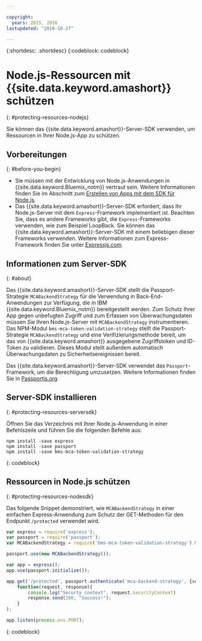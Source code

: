 ```yaml
---

copyright:
  years: 2015, 2016
lastupdated: "2016-10-27"

---
```


{:shortdesc: .shortdesc} 
{:codeblock:.codeblock}

# Node.js-Ressourcen mit {{site.data.keyword.amashort}} schützen
{: #protecting-resources-nodejs}


Sie können das {{site.data.keyword.amashort}}-Server-SDK verwenden, um Ressourcen in Ihrer Node.js-App zu schützen.

## Vorbereitungen
{: #before-you-begin}

* Sie müssen mit der Entwicklung von Node.js-Anwendungen in {{site.data.keyword.Bluemix_notm}} vertraut sein. Weitere Informationen finden Sie im Abschnitt zum [Erstellen von Apps mit dem SDK für Node.js](https://console.{DomainName}/docs/runtimes/nodejs/index.html#nodejs_runtime).
* Das {{site.data.keyword.amashort}}-Server-SDK erfordert, dass Ihr Node.js-Server mit dem `Express`-Framework implementiert ist. Beachten Sie, dass es andere Frameworks gibt, die `Express`-Frameworks verwenden, wie zum Beispiel LoopBack. Sie können das {{site.data.keyword.amashort}}-Server-SDK mit einem beliebigen dieser Frameworks verwenden. Weitere Informationen zum Express-Framework finden Sie unter [Expressjs.com](http://expressjs.com/).

## Informationen zum Server-SDK
{: #about}

Das {{site.data.keyword.amashort}}-Server-SDK stellt die Passport-Strategie `MCABackendStrategy` für die Verwendung in Back-End-Anwendungen zur Verfügung, die in IBM {{site.data.keyword.Bluemix_notm}} bereitgestellt werden. Zum Schutz Ihrer App gegen unbefugten Zugriff und zum Erfassen von Überwachungsdaten müssen Sie Ihren Node.js-Server mit `MCABackendStrategy` instrumentieren. Das NPM-Modul `bms-mca-token-validation-strategy` stellt die Passport-Strategie `MCABackendStrategy` und eine Verifizierungsmethode bereit, um das von {{site.data.keyword.amashort}} ausgegebene Zugriffstoken und ID-Token zu validieren. Dieses Modul stellt außerdem automatisch Überwachungsdaten zu Sicherheitsereignissen bereit.

Das {{site.data.keyword.amashort}}-Server-SDK verwendet das `Passport`-Framework, um die Berechtigung umzusetzen.  Weitere Informationen finden Sie in [Passportjs.org](http://passportjs.org/).

## Server-SDK installieren
{: #protecting-resources-serversdk}

Öffnen Sie das Verzeichnis mit Ihrer Node.js-Anwendung in einer Befehlszeile und führen Sie die folgenden Befehle aus:

```
npm install -save express
npm install -save passport
npm install -save bms-mca-token-validation-strategy
```
{: codeblock}

## Ressourcen in Node.js schützen
{: #protecting-resources-nodesdk}

Das folgende Snippet demonstriert, wie `MCABackendStrategy` in einer einfachen Express-Anwendung zum Schutz der GET-Methoden für den Endpunkt `/protected` verwendet wird.

```JavaScript
var express = require('express');
var passport = require('passport');
var MCABackendStrategy = require('bms-mca-token-validation-strategy').MCABackendStrategy;

passport.use(new MCABackendStrategy());

var app = express();
app.use(passport.initialize());

app.get('/protected', passport.authenticate('mca-backend-strategy', {session: false }),
    function(request, response){
		console.log("Securty context", request.securityContext)    
		response.send(200, "Success!");
    }
);

app.listen(process.env.PORT);
```
{: codeblock}
